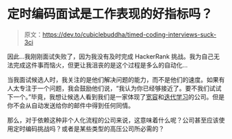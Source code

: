 # 定时编码面试是工作表现的好指标吗？

> 原文：<https://dev.to/cubiclebuddha/timed-coding-interviews-suck-3ci>

因此...我刚刚面试失败了，因为我没有及时完成 HackerRank 挑战。我为自己无法完成这件事而恼火，但更让我沮丧的是这个过程是多么的自动化...

当我面试候选人时，我关注的是他们解决问题的能力，而不是他们的速度。如果有人太专注于一个问题，我会鼓励他们说，“我认为你已经够接近了。要不我们试试下一个。”毕竟，我想让候选人看到我们是一家体现了[宽容](https://dev.to/cubiclebuddha/screwing-up-advice-on-forgiving-your-inner-child-16bg)和[迭代学习](https://dev.to/cubiclebuddha/samsara-5-agile-techniques-to-end-suffering-and-increase-learning-4a76)的公司。但是你不会从自动发送给你的邮件中得到任何同情。

那么，对于依赖这种非个人化流程的公司来说，这意味着什么呢？公司甚至应该使用定时编码挑战吗？或者是某些类型的高压公司所必需的？